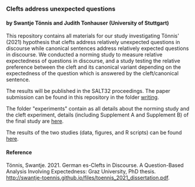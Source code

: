 ### Clefts address unexpected questions
#### by Swantje Tönnis and Judith Tonhauser (University of Stuttgart)

This repository contains all materials for our study investigating Tönnis' (2021) hypothesis that clefts address relatively 
unexpected questions in discourse while canonical sentences address relatively expected questions in discourse. We conducted a norming study to measure relative expectedness of questions in discourse, and a study testing the relative preference between the cleft and its canonical variant depending on the expectedness of the question which is answered by the cleft/canonical sentence. 

The results will be published in the SALT32 proceedings. The paper submission can be found in this repository in the folder [writing](https://github.com/swantje-toennis/expectations_cleft/tree/main/writing).

The folder "experiments" contain as all details about the norming study and the cleft experiment, details (including Supplement A and Supplement B) of the final study are [here](https://github.com/swantje-toennis/expectations_cleft/tree/main/experiments/main).

The results of the two studies (data, figures, and R scripts) can be found [here](https://github.com/swantje-toennis/expectations_cleft/tree/main/results/main). 


#### Reference
Tönnis, Swantje. 2021. German es-Clefts in Discourse. A Question-Based Analysis
Involving Expectedness: Graz University, PhD thesis. http://swantje-toennis.github.io/files/toennis_2021_dissertation.pdf.
